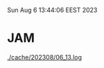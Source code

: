 Sun Aug  6 13:44:06 EEST 2023
# JAM
<a href='./cache/202308/06_13.log'>./cache/202308/06_13.log</a>
